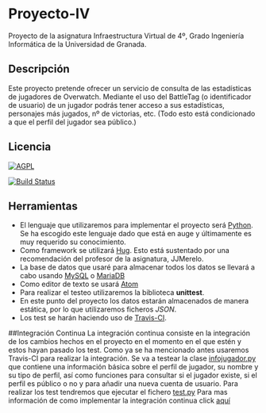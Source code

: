 # Proyecto-IV
Proyecto de la asignatura Infraestructura Virtual de 4º, Grado Ingeniería Informática de la Universidad de Granada.

## Descripción
Este proyecto pretende ofrecer un servicio de consulta de las estadísticas de jugadores de Overwatch.
Mediante el uso del BattleTag (o identificador de usuario) de un jugador podrás tener acceso a sus estadísticas, personajes más jugados, nº de victorias, etc. (Todo esto está condicionado a que el perfil del jugador sea público.)

## Licencia
[![AGPL](https://camo.githubusercontent.com/cb1d26ec555a33e9f09fe279b5edc49996a3bb3b/68747470733a2f2f696d672e736869656c64732e696f2f62616467652f4c6963656e73652d4147504c25323076332d626c75652e737667)](https://www.gnu.org/licenses/agpl.html)

[![Build Status](https://travis-ci.org/JmZero/Proyecto-IV.svg?branch=master)](https://travis-ci.org/JmZero/Proyecto-IV)

## Herramientas
* El lenguaje que utilizaremos para implementar el proyecto será [Python](https://www.python.org/). Se ha escogido este lenguaje dado que está en auge y últimamente es muy requerido su conocimiento.
* Como framework se utilizará [Hug](http://www.hug.rest). Esto está sustentado por una recomendación del profesor de la asignatura, JJMerelo.
* La base de datos que usaré para almacenar todos los datos se llevará a cabo usando [MySQL](https://www.mysql.com/) o [MariaDB](https://mariadb.org/)
* Como editor de texto se usará [Atom](https://atom.io/)
* Para realizar el testeo utilizaremos la biblioteca **unittest**.
* En este punto del proyecto los datos estarán almacenados de manera estática, por lo que utilizaremos ficheros *JSON*.
* Los test se harán haciendo uso de [Travis-CI](https://travis-ci.com/).

##Integración Continua
La integración continua consiste en la integración de los cambios hechos en el proyecto en el momento en el que estén y estos hayan pasado los test.
Como ya se ha mencionado antes usaremos Travis-CI para realizar la integración.
Se va a testear la clase [infojugador.py](https://github.com/JmZero/Proyecto-IV/blob/master/src/infojugador.py) que contiene una información básica sobre el perfil de jugador, su nombre y su tipo de perfil, así como funciones para consultar si el jugador existe, si el perfil es público o no y para añadir una nueva cuenta de usuario.
Para realizar los test tendremos que ejecutar el fichero [test.py](https://github.com/JmZero/Proyecto-IV/blob/master/src/test.py)
Para mas información de como implementar la integración continua click [aquí](https://github.com/JmZero/Proyecto-IV/blob/master/doc/InteracionContinua.md)
